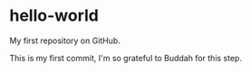 hello-world
===========

My first repository on GitHub.

This is my first commit, I'm so grateful to Buddah for this step.
